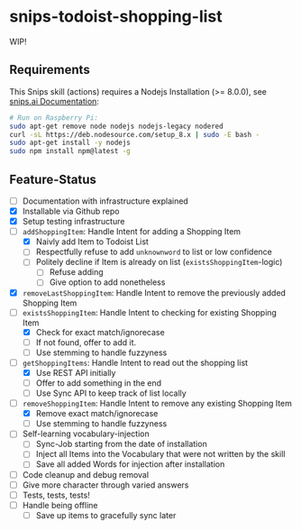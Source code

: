 # snips-todoist-shopping-list

WIP!

## Requirements

This Snips skill (actions) requires a Nodejs Installation (>= 8.0.0), see [snips.ai Documentation](https://docs.snips.ai/getting-started/quick-start-raspberry-pi#step-5:-create-a-constants-file-and-set-the-realm-cloud-instance-url-3):

```sh
# Run on Raspberry Pi:
sudo apt-get remove node nodejs nodejs-legacy nodered
curl -sL https://deb.nodesource.com/setup_8.x | sudo -E bash -
sudo apt-get install -y nodejs
sudo npm install npm@latest -g
```

## Feature-Status

- [ ] Documentation with infrastructure explained
- [x] Installable via Github repo
- [x] Setup testing infrastructure
- [ ] `addShoppingItem`: Handle Intent for adding a Shopping Item
    - [x] Naivly add Item to Todoist List
    - [ ] Respectfully refuse to add `unknownword` to list or low confidence
    - [ ] Politely decline if Item is already on list (`existsShoppingItem`-logic)
        - [ ] Refuse adding
        - [ ] Give option to add nonetheless
- [x] `removeLastShoppingItem`: Handle Intent to remove the previously added Shopping Item
- [ ] `existsShoppingItem`: Handle Intent to checking for existing Shopping Item
    - [x] Check for exact match/ignorecase
    - [ ] If not found, offer to add it.
    - [ ] Use stemming to handle fuzzyness
- [ ] `getShoppingItems`: Handle Intent to read out the shopping list
    - [x] Use REST API initially
    - [ ] Offer to add something in the end
    - [ ] Use Sync API to keep track of list locally
- [ ] `removeShoppingItem`: Handle Intent to remove any existing Shopping Item
    - [x] Remove exact match/ignorecase
    - [ ] Use stemming to handle fuzzyness
- [ ] Self-learning vocabulary-injection
    - [ ] Sync-Job starting from the date of installation
    - [ ] Inject all Items into the Vocabulary that were not written by the skill
    - [ ] Save all added Words for injection after installation
- [ ] Code cleanup and debug removal
- [ ] Give more character through varied answers
- [ ] Tests, tests, tests!
- [ ] Handle being offline
    - [ ] Save up items to gracefully sync later